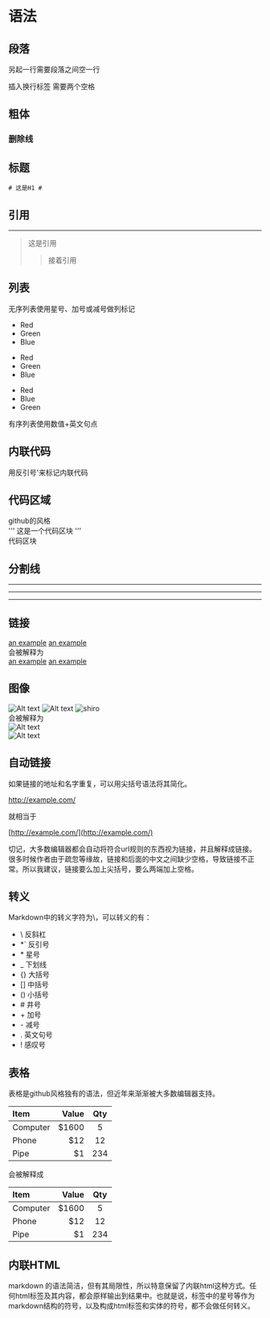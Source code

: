 

# 语法 #
## 段落 ##
另起一行需要段落之间空一行

插入换行标签 需要两个空格  
## 粗体
### 删除线
## 标题 ##
	# 这是H1 #
## 引用 ##
----

<!--more-->
> 这是引用  
>> 接着引用
## 列表 ##
无序列表使用星号、加号或减号做列标记  

* Red  
* Green  
* Blue  
+ Red
+ Green  
+ Blue  
- Red  
- Blue  
- Green

有序列表使用数值+英文句点  
## 内联代码 ##
用反引号'来标记内联代码  
## 代码区域 ##
github的风格  
'''
这是一个代码区块
'''  
    代码区块
## 分割线 ##
* * *
------
- - -
## 链接 ##
[an example](http://example.com/)
[an example](http://example.com/ "Optional Title")  
会被解释为  
    <a href='http://example.com/'>an example</a>
    <a href='http://example.com/' title="Optional Title">an example</a>
## 图像 ##
![Alt text](/path/to/img.jpg)
![Alt text](/path/to/img.jpg "Optional Title")
![shiro](http://ouzl5aeyt.bkt.clouddn.com/Shiro.png)   
会被解释为  
<img src='/path/to/img.jpg' alt='Alt text' />  
<img src='/path/to/img.jpg' alt='Alt text' title='Optional Title' />
## 自动链接 ##
如果链接的地址和名字重复，可以用尖括号语法将其简化。

<http://example.com/>

就相当于

[http://example.com/](http://example.com/)

切记，大多数编辑器都会自动将符合url规则的东西视为链接，并且解释成链接。很多时候作者由于疏忽等缘故，链接和后面的中文之间缺少空格，导致链接不正常。所以我建议，链接要么加上尖括号，要么两端加上空格。  
## 转义 ##
Markdown中的转义字符为\，可以转义的有：

- \\ 反斜杠
- *\` 反引号
- \* 星号
- \_ 下划线
- \{\} 大括号
- \[\] 中括号
- \(\) 小括号
- \# 井号
- \+ 加号
- \- 减号
- \. 英文句号
- \! 感叹号
## 表格 ##
表格是github风格独有的语法，但近年来渐渐被大多数编辑器支持。

| Item     | Value | Qty   |
| :------- | ----: | :---: |
| Computer | $1600 |  5    |
| Phone    | $12   |  12   |
| Pipe     | $1    |  234  |
会被解释成
<table>
<thead>
<tr>
  <th align="left">Item</th>
  <th align="right">Value</th>
  <th align="center">Qty</th>
</tr>
</thead>
<tbody><tr>
  <td align="left">Computer</td>
  <td align="right">$1600</td>
  <td align="center">5</td>
</tr>
<tr>
  <td align="left">Phone</td>
  <td align="right">$12</td>
  <td align="center">12</td>
</tr>
<tr>
  <td align="left">Pipe</td>
  <td align="right">$1</td>
  <td align="center">234</td>
</tr>
</tbody></table>

## 内联HTML ##
markdown 的语法简洁，但有其局限性，所以特意保留了内联html这种方式。任何html标签及其内容，都会原样输出到结果中。也就是说，标签中的星号等作为markdown结构的符号，以及构成html标签和实体的符号，都不会做任何转义。
